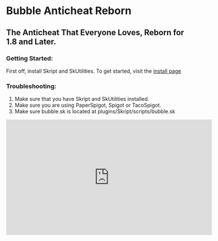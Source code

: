<link rel="icon" href="https://www.spigotmc.org/data/resource_icons/79/79600.jpg">   

# Bubble Anticheat Reborn

## The Anticheat That Everyone Loves, Reborn for 1.8 and Later.

### Getting Started:

First off, install Skript and SkUtilities. To get started, visit the
[install page](install.md)

### Troubleshooting:

1. Make sure that you have Skript and SkUtilities installed.
2. Make sure you are using PaperSpigot, Spigot or TacoSpigot.
3. Make sure bubble.sk is located at plugins/Skript/scripts/bubble.sk


<iframe width="560" height="315" src="https://www.youtube.com/embed/d2nniwxu3A4?start=4" frameborder="0" allow="accelerometer; autoplay; encrypted-media; gyroscope; picture-in-picture" allowfullscreen></iframe>

<!-- Global site tag (gtag.js) - Google Analytics -->
<script async src="https://www.googletagmanager.com/gtag/js?id=UA-123568344-4"></script>
<script>
  window.dataLayer = window.dataLayer || [];
  function gtag(){dataLayer.push(arguments);}
  gtag('js', new Date());

  gtag('config', 'UA-123568344-4');
</script>
